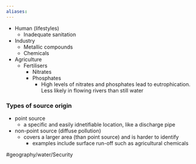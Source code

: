 ```yaml
---
aliases: 
---
```


- Human (lifestyles) 
	- Inadequate sanitation
- Industry
	- Metallic compounds
	- Chemicals
- Agriculture
	- Fertilisers
		- Nitrates
		- Phosphates
			- High levels of nitrates and phosphates lead to eutrophication. Less likely in flowing rivers than still water

### Types of source origin
- point source
	- a specific and easily idnetifiable location, like a discharge pipe
- non-point source (diffuse pollution)
	- covers a larger area (than point source) and is harder to identify
		- examples include surface run-off such as agricultural chemicals


#geography/water/Security 